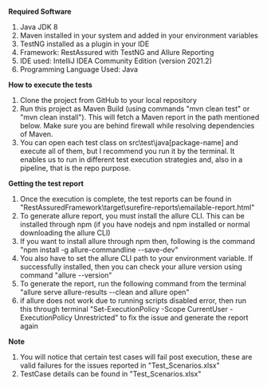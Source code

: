 **Required Software**
1. Java JDK 8
2. Maven installed in your system and added in your environment variables
3. TestNG installed as a plugin in your IDE
4. Framework: RestAssured with TestNG and Allure Reporting
5. IDE used: IntelliJ IDEA Community Edition (version 2021.2)
6. Programming Language Used: Java

**How to execute the tests**
1. Clone the project from GitHub to your local repository
2. Run this project as Maven Build (using commands "mvn clean test" or "mvn clean install"). This will fetch a Maven report in the path mentioned below. Make sure you are behind firewall while resolving dependencies of Maven.
3. You can open each test class on src\test\java\[package-name] and execute all of them, but I recommend you run it by the terminal. It enables us to run in different test execution strategies and, also in a pipeline, that is the repo purpose.

**Getting the test report**
1. Once the execution is complete, the test reports can be found in "RestAssuredFramework\target\surefire-reports\emailable-report.html"
2. To generate allure report, you must install the allure CLI. This can be installed through npm (if you have nodejs and npm installed or normal downloading the allure CLI)
3. If you want to install allure through npm then, following is the command "npm install -g allure-commandline --save-dev"
4. You also have to set the allure CLI path to your environment variable. If successfully installed, then you can check your allure version using command "allure --version"
5. To generate the report, run the following command from the terminal "allure serve allure-results --clean and allure open"
6. if allure does not work due to running scripts disabled error, then run this through terminal "Set-ExecutionPolicy -Scope CurrentUser -ExecutionPolicy Unrestricted" to fix the issue and generate the report again

**Note**
1. You will notice that certain test cases will fail post execution, these are valid failures for the issues reported in "Test_Scenarios.xlsx"
2. TestCase details can be found in "Test_Scenarios.xlsx"